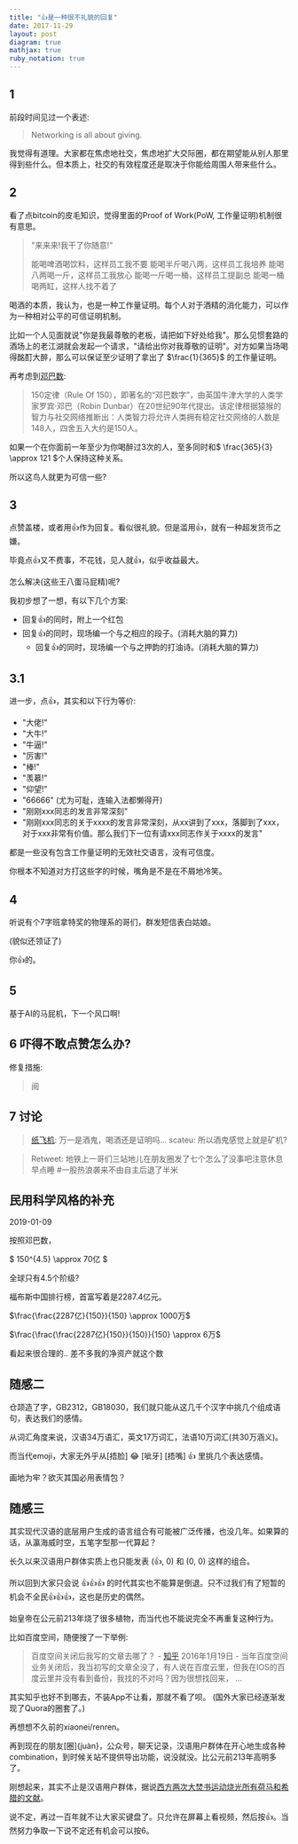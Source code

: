 ```yaml
---
title: "👍是一种很不礼貌的回复"
date: 2017-11-29
layout: post
diagram: true
mathjax: true
ruby_notation: true
---
```


## 1

前段时间见过一个表述:

> Networking is all about giving.

我觉得有道理。大家都在焦虑地社交，焦虑地扩大交际圈，都在期望能从别人那里得到些什么。但本质上，社交的有效程度还是取决于你能给周围人带来些什么。

## 2

看了点bitcoin的皮毛知识，觉得里面的Proof of Work(PoW, 工作量证明)机制很有意思。

>  "来来来!我干了你随意!"
> 
>  能喝啤酒喝饮料，这样员工我不要
>  能喝半斤喝八两，这样员工我培养
>  能喝八两喝一斤，这样员工我放心
>  能喝一斤喝一桶，这样员工提副总
>  能喝一桶喝两缸，这样人找不着了

喝酒的本质，我认为，也是一种工作量证明。每个人对于酒精的消化能力，可以作为一种相对公平的可信证明机制。

比如一个人见面就说"你是我最尊敬的老板，请把如下好处给我"。那么见惯套路的酒场上的老江湖就会发起一个请求，"请给出你对我尊敬的证明"。对方如果当场喝得酩酊大醉，那么可以保证至少证明了拿出了 $\frac{1}{365}$ 的工作量证明。


再考虑到[邓巴数](https://baike.baidu.com/item/150%E5%AE%9A%E5%BE%8B/2112262?fr=aladdin&fromid=7902147&fromtitle=%E9%82%93%E5%B7%B4%E6%95%B0):

> 150定律（Rule Of 150），即著名的“邓巴数字”，由英国牛津大学的人类学家罗宾·邓巴（Robin Dunbar）在20世纪90年代提出。该定律根据猿猴的智力与社交网络推断出：人类智力将允许人类拥有稳定社交网络的人数是148人，四舍五入大约是150人。

如果一个在你面前一年至少为你喝醉过3次的人，至多同时和$ \frac{365}{3} \approx 121 $个人保持这种关系。

所以这鸟人就更为可信一些?


## 3

点赞盖楼，或者用👍作为回复。看似很礼貌。但是滥用👍，就有一种超发货币之嫌。

毕竟点👍又不费事，不花钱，见人就👍，似乎收益最大。

怎么解决(这些王八蛋马屁精)呢?

我初步想了一想，有以下几个方案:

 - 回复👍的同时，附上一个红包
 - 回复👍的同时，现场编一个与之相应的段子。(消耗大脑的算力)
	 - 回复👍的同时，现场编一个与之押韵的打油诗。(消耗大脑的算力)


## 3.1

进一步，点👍，其实和以下行为等价:

 - "大佬!"
 - "大牛!"
 - "牛逼!"
 - "厉害!"
 - "棒!"
 - "羡慕!"
 - "仰望!"
 - "66666"  (尤为可耻，连输入法都懒得开)
 - "刚刚xxx同志的发言非常深刻"
 - "刚刚xxx同志的关于xxxx的发言非常深刻，从xx讲到了xxx，落脚到了xxx，对于xxx非常有价值。那么我们下一位有请xxx同志作关于xxxx的发言"


都是一些没有包含工作量证明的无效社交语言，没有可信度。

你根本不知道对方打这些字的时候，嘴角是不是在不屑地冷笑。

## 4

听说有个7字班拿特奖的物理系的哥们，群发短信表白姑娘。

(貌似还领证了)

你👍的。

## 5

基于AI的马屁机，下一个风口啊!

## 6 吓得不敢点赞怎么办?

修复措施:

> 阅

## 7 讨论

> [纸飞机](https://sdr-x.github.io): 万一是酒鬼，喝酒还是证明吗...
> scateu: 所以酒鬼感觉上就是矿机?


> Retweet: 地铁上一哥们三站地儿在朋友圈发了七个怎么了没事吧注意休息早点睡 #一股热浪袭来不由自主后退了半米

## 民用科学风格的补充

2019-01-09

按照邓巴数，

$  150^{4.5} \approx 70亿 $

全球只有4.5个阶级?

福布斯中国排行榜，首富写着是2287.4亿元。

$\frac{\frac{2287亿}{150}}{150} \approx 1000万$

$\frac{\frac{\frac{2287亿}{150}}{150}}{150} \approx 6万$

看起来很合理的.. 差不多我的净资产就这个数


## 随感二

仓颉造了字，GB2312，GB18030，我们就只能从这几千个汉字中挑几个组成语句，表达我们的感情。

从词汇角度来说，汉语34万语汇，英文17万词汇，法语10万词汇(共30万涵义)。

而当代emoji，大家无外乎从[捂脸] 😂 [呲牙] [捂嘴] 👍 里挑几个表达感情。

画地为牢？欲灭其国必用表情包？


## 随感三

其实现代汉语的底层用户生成的语言组合有可能被广泛传播，也没几年。如果算的话，从瀛海威时空，五笔字型那一代算起？

长久以来汉语用户群体实质上也只能发表 (👍, 0) 和 (0, 0) 这样的组合。

所以回到大家只会说 👍👍👍 的时代其实也不能算是倒退。只不过我们有了短暂的机会不全民👍👍👍，这也是历史的偶然。

始皇帝在公元前213年烧了很多植物，而当代也不能说完全不再重复这种行为。

比如百度空间，随便搜了一下举例:

> 百度空间关闭后我写的文章去哪了？ - [知乎](https://www.zhihu.com/question/39667774)
> 2016年1月19日 - 当年百度空间业务关闭后，我当初写的文章全没了，有人说在百度云里，但我在IOS的百度云里并没有看到备份，我找的不对吗？因为很想找回来， ...

其实知乎也好不到哪去，不装App不让看，那就不看了呗。
(国外大家已经逐渐发现了Quora的圈套了。)

再想想不久前的xiaonei/renren。

再到现在的朋友[圈]{juàn}，公众号，聊天记录，汉语用户群体在开心地生成各种combination，到时候关站不提供导出功能，说没就没。比公元前213年高明多了。

刚想起来，其实不止是汉语用户群体，据说[西方两次大焚书运动烧光所有荷马和希腊的文献](http://blog.sina.com.cn/s/blog_4b712d230102e1rp.html)。


说不定，再过一百年就不让大家买键盘了。只允许在屏幕上看视频，然后按👍。当然努力争取一下说不定还有机会可以按6。
